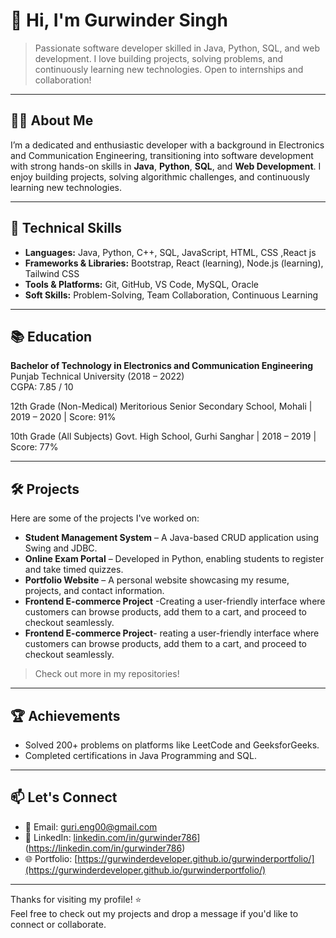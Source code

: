 # 👋 Hi, I'm Gurwinder Singh

> Passionate software developer skilled in Java, Python, SQL, and web development. I love building projects, solving problems, and continuously learning new technologies. Open to internships and collaboration!

---

## 🧑‍💻 About Me

I’m a dedicated and enthusiastic developer with a background in Electronics and Communication Engineering, transitioning into software development with strong hands-on skills in **Java**, **Python**, **SQL**, and **Web Development**. I enjoy building projects, solving algorithmic challenges, and continuously learning new technologies.

---

## 💼 Technical Skills

- **Languages:** Java, Python, C++, SQL, JavaScript, HTML, CSS ,React js
- **Frameworks & Libraries:** Bootstrap, React (learning), Node.js (learning), Tailwind CSS
- **Tools & Platforms:** Git, GitHub, VS Code, MySQL, Oracle
- **Soft Skills:** Problem-Solving, Team Collaboration, Continuous Learning

---

## 📚 Education

**Bachelor of Technology in Electronics and Communication Engineering**  
Punjab Technical University (2018 – 2022)  
CGPA: 7.85 / 10

12th Grade (Non-Medical)
Meritorious Senior Secondary School, Mohali | 2019 – 2020 | Score: 91%

10th Grade (All Subjects)
Govt. High School, Gurhi Sanghar | 2018 – 2019 | Score: 77%

---

## 🛠 Projects

Here are some of the projects I've worked on:

- **Student Management System** – A Java-based CRUD application using Swing and JDBC.
- **Online Exam Portal** – Developed in Python, enabling students to register and take timed quizzes.
- **Portfolio Website** – A personal website showcasing my resume, projects, and contact information.
- **Frontend E-commerce Project** -Creating a user-friendly interface where customers can browse products, add them to a cart, and proceed to checkout seamlessly.
- **Frontend E-commerce Project**- reating a user-friendly interface where customers can browse products, add them to a cart, and proceed to checkout seamlessly.



> Check out more in my repositories!

---

## 🏆 Achievements

- Solved 200+ problems on platforms like LeetCode and GeeksforGeeks.
- Completed certifications in Java Programming and SQL.

---

## 📫 Let's Connect

- 📧 Email: [guri.eng00@gmail.com](mailto:guri.eng00@gmail.com)
- 💼 LinkedIn: [linkedin.com/in/gurwinder786](https://linkedin.com/in/gurwinder786)](https://linkedin.com/in/gurwinder786)
- 🌐 Portfolio: [https://gurwinderdeveloper.github.io/gurwinderportfolio/](https://gurwinderdeveloper.github.io/gurwinderportfolio/)

---

Thanks for visiting my profile! ⭐️  
Feel free to check out my projects and drop a message if you'd like to connect or collaborate.

